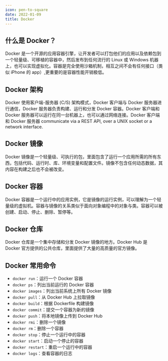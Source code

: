 ```yaml
---
icon: pen-to-square
date: 2022-01-09
title: Docker
---
```

## 什么是 Docker？

Docker 是一个开源的应用容器引擎，让开发者可以打包他们的应用以及依赖包到一个轻量级、可移植的容器中，然后发布到任何流行的 Linux 或 Windows 机器上，也可以实现虚拟化。容器是完全使用沙箱机制，相互之间不会有任何接口（类似 iPhone 的 app）,更重要的是容器性能开销极低。

## Docker 架构
Docker 使用客户端-服务器 (C/S) 架构模式，Docker 客户端与 Docker 服务器进行通信，Docker 服务器负责构建、运行和分发 Docker 容器。Docker 客户端和 Docker 服务器可以运行在同一台机器上，也可以通过网络连接。Docker 客户端和 Docker 服务器 communicate via a REST API, over a UNIX socket or a network interface.

## Docker 镜像

Docker 镜像是一个轻量级、可执行的包，里面包含了运行一个应用所需的所有东西，包括代码、运行时、库、环境变量和配置文件。镜像不包含任何动态数据，其内容在构建之后也不会被改变。

## Docker 容器
Docker 容器是一个运行中的应用实例，它是镜像的运行实例，可以理解为一个轻量级的虚拟机。容器与镜像的关系类似于面向对象编程中的对象与类。容器可以被创建、启动、停止、删除、暂停等。

## Docker 仓库
Docker 仓库是一个集中存储和分发 Docker 镜像的地方。Docker Hub 是 Docker 官方提供的公共仓库，里面提供了大量的高质量的官方镜像。

## Docker 常用命令

- `docker run`：运行一个 Docker 容器
- `docker ps`：列出当前运行的 Docker 容器
- `docker images`：列出当前系统上所有 Docker 镜像
- `docker pull`：从 Docker Hub 上拉取镜像
- `docker build`：根据 Dockerfile 构建镜像
- `docker commit`：提交一个容器为新的镜像
- `docker push`：将本地镜像上传到 Docker Hub
- `docker rmi`：删除一个镜像
- `docker rm`：删除一个容器
- `docker stop`：停止一个运行中的容器
- `docker start`：启动一个停止的容器
- `docker restart`：重启一个运行中的容器
- `docker logs`：查看容器的日志
